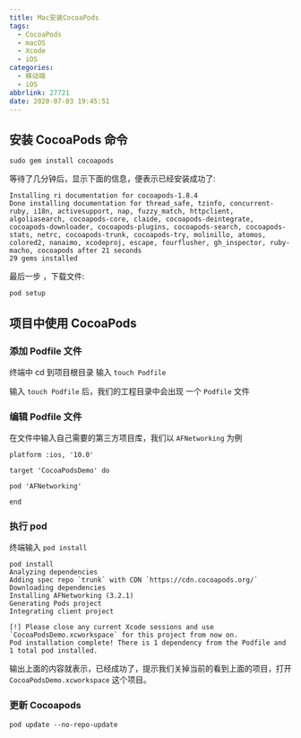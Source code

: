 ```yaml
---
title: Mac安装CocoaPods
tags:
  - CocoaPods
  - macOS
  - Xcode
  - iOS
categories:
  - 移动端
  - iOS
abbrlink: 27721
date: 2020-07-03 19:45:51
---
```


## 安装 CocoaPods 命令

```shell
sudo gem install cocoapods
```

等待了几分钟后，显示下面的信息，便表示已经安装成功了:

```shell
Installing ri documentation for cocoapods-1.8.4
Done installing documentation for thread_safe, tzinfo, concurrent-ruby, i18n, activesupport, nap, fuzzy_match, httpclient, algoliasearch, cocoapods-core, claide, cocoapods-deintegrate, cocoapods-downloader, cocoapods-plugins, cocoapods-search, cocoapods-stats, netrc, cocoapods-trunk, cocoapods-try, molinillo, atomos, colored2, nanaimo, xcodeproj, escape, fourflusher, gh_inspector, ruby-macho, cocoapods after 21 seconds
29 gems installed
```

<!-- more -->

最后一步 ，下载文件:

```shell
pod setup
```

## 项目中使用 CocoaPods

### 添加 Podfile 文件

终端中 cd 到项目根目录 输入 `touch Podfile`

输入 `touch Podfile` 后，我们的工程目录中会出现 一个 `Podfile` 文件

### 编辑 Podfile 文件

在文件中输入自己需要的第三方项目库，我们以 `AFNetworking` 为例

```shell
platform :ios, '10.0'

target 'CocoaPodsDemo' do

pod 'AFNetworking'

end

```

### 执行 pod

终端输入 `pod install`

```shell
pod install
Analyzing dependencies
Adding spec repo `trunk` with CDN `https://cdn.cocoapods.org/`
Downloading dependencies
Installing AFNetworking (3.2.1)
Generating Pods project
Integrating client project

[!] Please close any current Xcode sessions and use `CocoaPodsDemo.xcworkspace` for this project from now on.
Pod installation complete! There is 1 dependency from the Podfile and 1 total pod installed.
```

输出上面的内容就表示，已经成功了，提示我们关掉当前的看到上面的项目，打开 `CocoaPodsDemo.xcworkspace` 这个项目。

### 更新 Cocoapods

```shell
pod update --no-repo-update
```
